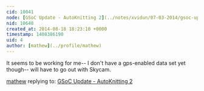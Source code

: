 ```yaml
---
cid: 10041
node: [GSoC Update - AutoKnitting 2](../notes/xvidun/07-03-2014/gsoc-update-autoknitting-2)
nid: 10648
created_at: 2014-08-18 18:23:10 +0000
timestamp: 1408386190
uid: 4
author: [mathew](../profile/mathew)
---
```


It seems to be working for me-- I don't have a gps-enabled data set yet though-- will have to go out with Skycam.

[mathew](../profile/mathew) replying to: [GSoC Update - AutoKnitting 2](../notes/xvidun/07-03-2014/gsoc-update-autoknitting-2)

